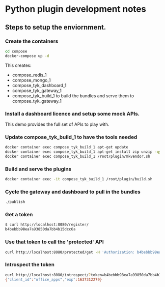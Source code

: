 # Python plugin development notes


## Steps to setup the enviornment.

### Create the containers
```bash
cd compose
docker-compose up -d
```

This creates:
- compose_redis_1
- compose_mongo_1
- compose_tyk_dashboard_1
- compose_tyk_gateway_1
- compose_tyk_build_1 to build the bundles and serve them to compose_tyk_gateway_1

### Install a dashboard licence and setup some mock APIs.
This demo provides the full set of APIs to play with.

### Update compose_tyk_build_1 to have the tools needed
```bash
docker container exec compose_tyk_build_1 apt-get update
docker container exec compose_tyk_build_1 apt-get install zip unzip -qy
docker container exec compose_tyk_build_1 /root/plugin/mkvendor.sh
```

### Build and serve the plugins
```bash
docker container exec -it compose_tyk_build_1 /root/plugin/build.sh
```

### Cycle the gateway and dashboard to pull in the bundles
```bash
./publish
```

### Get a token
```bash
$ curl http://localhost:8080/register/
b4bebbb98ea7a93850da7bb4b15dcc6a
```

### Use that token to call the 'protected' API
```bash
curl http://localhost:8080/protected/get -H 'Authorization: b4bebbb98ea7a93850da7bb4b15dcc6a'
```

### Introspect the token
```bash
curl http://localhost:8080/introspect/?token=b4bebbb98ea7a93850da7bb4b15dcc6a
{"client_id":"office_apps","exp":1637312279}
```
